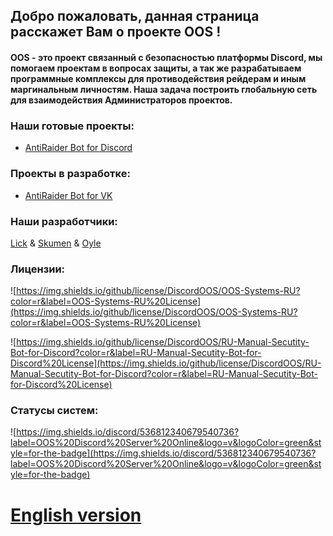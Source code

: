 ## Добро пожаловать, данная страница расcкажет Вам о проекте OOS !

#### OOS - это проект связанный с безопасностью платформы Discord, мы помогаем проектам в вопросах защиты, а так же разрабатываем программные комплексы для противодействия рейдерам и иным маргинальным личностям. Наша задача построить глобальную сеть для взаимодействия Администраторов проектов.

### Наши готовые проекты:

- [AntiRaider Bot for Discord](https://discordoos.github.io/RU-Manual-Secutity-Bot-for-Discord/)

### Проекты в разработке:
- [AntiRaider Bot for VK]()

### Наши разработчики:
[Lick]() &
[Skumen]() &
[Oyle]() 

### Лицензии:

![https://img.shields.io/github/license/DiscordOOS/OOS-Systems-RU?color=r&label=OOS-Systems-RU%20License](https://img.shields.io/github/license/DiscordOOS/OOS-Systems-RU?color=r&label=OOS-Systems-RU%20License)

![https://img.shields.io/github/license/DiscordOOS/RU-Manual-Secutity-Bot-for-Discord?color=r&label=RU-Manual-Secutity-Bot-for-Discord%20License](https://img.shields.io/github/license/DiscordOOS/RU-Manual-Secutity-Bot-for-Discord?color=r&label=RU-Manual-Secutity-Bot-for-Discord%20License)

### Статусы систем:

![https://img.shields.io/discord/536812340679540736?label=OOS%20Discord%20Server%20Online&logo=v&logoColor=green&style=for-the-badge](https://img.shields.io/discord/536812340679540736?label=OOS%20Discord%20Server%20Online&logo=v&logoColor=green&style=for-the-badge)

 # [English version](https://discordoos.github.io/OOS-Systems-ENG/)
